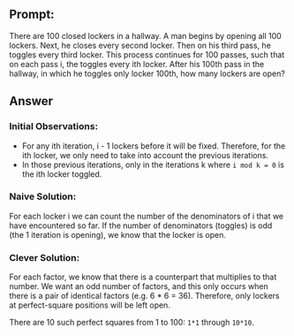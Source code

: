 ## Prompt:
There are 100 closed lockers in a hallway. A man begins by opening all 100 lockers. Next, he closes every second locker. Then on his third pass, he toggles every third locker. This process continues for 100 passes, such that on each pass i, the toggles every ith locker. After his 100th pass in the hallway, in which he toggles only locker 100th, how many lockers are open?

## Answer
### Initial Observations:
- For any ith iteration, i - 1 lockers before it will be fixed. Therefore, for the ith locker, we only need to take
into account the previous iterations.
- In those previous iterations, only in the iterations k where `i mod k = 0` is the ith locker toggled.

### Naive Solution:
For each locker i we can count the number of the denominators of i that we have encountered so far. If the number of denominators (toggles) is odd (the 1 iteration is opening), we know that the locker is open.

### Clever Solution:
For each factor, we know that there is a counterpart that multiplies to that number. We want an odd number of factors, and this only occurs when there is a pair of identical factors (e.g. 6 * 6 = 36). Therefore, only lockers at perfect-square positions will be left open.

There are 10 such perfect squares from 1 to 100: `1*1` through `10*10`.